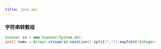 ```yaml
---
title: java api
---
```


### 字符串转数组

```java
Scanner in = new Scanner(System.in);
int[] nums = Arrays.stream(in.nextLine().split(",")).mapToInt(Integer::parseInt).toArray();
```
